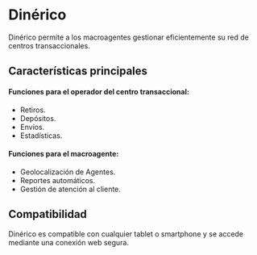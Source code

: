 # Dinérico

Dinérico permite a los macroagentes gestionar eficientemente su red de centros transaccionales.

## Características principales

#### Funciones para el operador del centro transaccional:

* Retiros.
* Depósitos.
* Envíos.
* Estadísticas.

#### Funciones para el macroagente:

* Geolocalización de Agentes.
* Reportes automáticos.
* Gestión de atención al cliente.

## Compatibilidad

Dinérico es compatible con cualquier tablet o smartphone y se accede mediante una conexión web segura.
